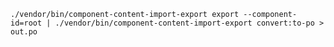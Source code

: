     ./vendor/bin/component-content-import-export export --component-id=root | ./vendor/bin/component-content-import-export convert:to-po > out.po